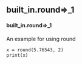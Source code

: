 ## built_in.round=>_1
#### built_in.round=>_1
An example for using round
```
x = round(5.76543, 2)
print(x)
```